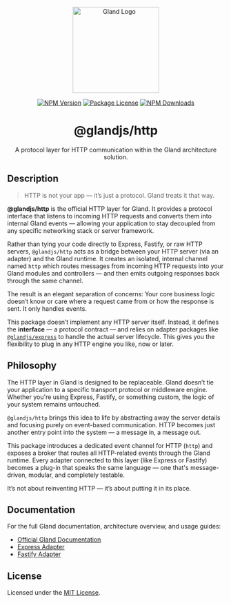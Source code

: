 <p align="center">
  <a href="#" target="blank"><img src="https://github.com/glandjs/glandjs.github.io/blob/main/public/logo.png" width="200" alt="Gland Logo" /></a>
</p>

<p align="center">
  <a href="https://npmjs.com/package/@glandjs/http" target="_blank"><img src="https://img.shields.io/npm/v/@glandjs/http.svg" alt="NPM Version" /></a>
  <a href="https://npmjs.com/package/@glandjs/http" target="_blank"><img src="https://img.shields.io/npm/l/@glandjs/http.svg" alt="Package License" /></a>
  <a href="https://npmjs.com/package/@glandjs/http" target="_blank"><img src="https://img.shields.io/npm/dm/@glandjs/http.svg" alt="NPM Downloads" /></a>
</p>

<h1 align="center">@glandjs/http</h1>

<p align="center">A protocol layer for HTTP communication within the Gland architecture solution.</p>

## Description

> HTTP is not your app — it’s just a protocol. Gland treats it that way.

**@glandjs/http** is the official HTTP layer for Gland. It provides a protocol interface that listens to incoming HTTP requests and converts them into internal Gland events — allowing your application to stay decoupled from any specific networking stack or server framework.

Rather than tying your code directly to Express, Fastify, or raw HTTP servers, `@glandjs/http` acts as a bridge between your HTTP server (via an adapter) and the Gland runtime. It creates an isolated, internal channel named `http` which routes messages from incoming HTTP requests into your Gland modules and controllers — and then emits outgoing responses back through the same channel.

The result is an elegant separation of concerns: Your core business logic doesn’t know or care where a request came from or how the response is sent. It only handles events.

This package doesn’t implement any HTTP server itself. Instead, it defines the **interface** — a protocol contract — and relies on adapter packages like [`@glandjs/express`](https://npmjs.com/package/@glandjs/express) to handle the actual server lifecycle. This gives you the flexibility to plug in any HTTP engine you like, now or later.

## Philosophy

The HTTP layer in Gland is designed to be replaceable. Gland doesn’t tie your application to a specific transport protocol or middleware engine. Whether you're using Express, Fastify, or something custom, the logic of your system remains untouched.

`@glandjs/http` brings this idea to life by abstracting away the server details and focusing purely on event-based communication. HTTP becomes just another entry point into the system — a message in, a message out.

This package introduces a dedicated event channel for HTTP (`http`) and exposes a broker that routes all HTTP-related events through the Gland runtime. Every adapter connected to this layer (like Express or Fastify) becomes a plug-in that speaks the same language — one that's message-driven, modular, and completely testable.

It’s not about reinventing HTTP — it’s about putting it in its place.

## Documentation

For the full Gland documentation, architecture overview, and usage guides:

- [Official Gland Documentation](https://github.com/glandjs/gland)
- [Express Adapter](https://github.com/glandjs/http/tree/main/packages/express)
- [Fastify Adapter](https://github.com/glandjs/http/tree/main/packages/fastify)

## License

Licensed under the [MIT License](https://github.com/glandjs/http/blob/main/LICENSE).
